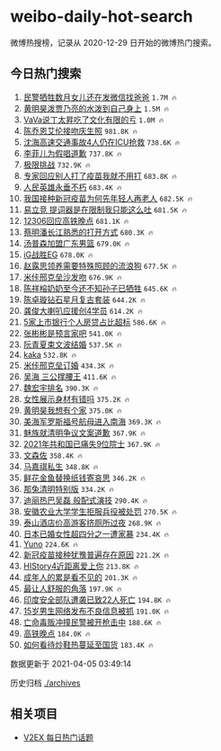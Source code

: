 # weibo-daily-hot-search

微博热搜榜，记录从 2020-12-29 日开始的微博热门搜索。

## 今日热门搜索

<!-- BEGIN -->

1. [民警牺牲数月女儿还在发微信找爸爸](https://s.weibo.com/weibo?q=%23%E6%B0%91%E8%AD%A6%E7%89%BA%E7%89%B2%E6%95%B0%E6%9C%88%E5%A5%B3%E5%84%BF%E8%BF%98%E5%9C%A8%E5%8F%91%E5%BE%AE%E4%BF%A1%E6%89%BE%E7%88%B8%E7%88%B8%23&Refer=top) `1.7M 🔥`
1. [黄明昊泼贾乃亮的水泼到自己身上](https://s.weibo.com/weibo?q=%E9%BB%84%E6%98%8E%E6%98%8A%E6%B3%BC%E8%B4%BE%E4%B9%83%E4%BA%AE%E7%9A%84%E6%B0%B4%E6%B3%BC%E5%88%B0%E8%87%AA%E5%B7%B1%E8%BA%AB%E4%B8%8A&Refer=top) `1.5M 🔥`
1. [VaVa说丁太昇吃了文化有限的亏](https://s.weibo.com/weibo?q=%23VaVa%E8%AF%B4%E4%B8%81%E5%A4%AA%E6%98%87%E5%90%83%E4%BA%86%E6%96%87%E5%8C%96%E6%9C%89%E9%99%90%E7%9A%84%E4%BA%8F%23&Refer=top) `1.0M 🔥`
1. [陈乔恩艾伦接吻庆生照](https://s.weibo.com/weibo?q=%23%E9%99%88%E4%B9%94%E6%81%A9%E8%89%BE%E4%BC%A6%E6%8E%A5%E5%90%BB%E5%BA%86%E7%94%9F%E7%85%A7%23&Refer=top) `981.8K 🔥`
1. [沈海高速交通事故4人仍在ICU抢救](https://s.weibo.com/weibo?q=%E6%B2%88%E6%B5%B7%E9%AB%98%E9%80%9F%E4%BA%A4%E9%80%9A%E4%BA%8B%E6%95%854%E4%BA%BA%E4%BB%8D%E5%9C%A8ICU%E6%8A%A2%E6%95%91&Refer=top) `738.6K 🔥`
1. [李菲儿为假唱道歉](https://s.weibo.com/weibo?q=%23%E6%9D%8E%E8%8F%B2%E5%84%BF%E4%B8%BA%E5%81%87%E5%94%B1%E9%81%93%E6%AD%89%23&Refer=top) `737.8K 🔥`
1. [极限挑战](https://s.weibo.com/weibo?q=%E6%9E%81%E9%99%90%E6%8C%91%E6%88%98&Refer=top) `732.9K 🔥`
1. [专家回应别人打了疫苗我就不用打](https://s.weibo.com/weibo?q=%23%E4%B8%93%E5%AE%B6%E5%9B%9E%E5%BA%94%E5%88%AB%E4%BA%BA%E6%89%93%E4%BA%86%E7%96%AB%E8%8B%97%E6%88%91%E5%B0%B1%E4%B8%8D%E7%94%A8%E6%89%93%23&Refer=top) `683.8K 🔥`
1. [人民英雄永垂不朽](https://s.weibo.com/weibo?q=%23%E4%BA%BA%E6%B0%91%E8%8B%B1%E9%9B%84%E6%B0%B8%E5%9E%82%E4%B8%8D%E6%9C%BD%23&Refer=top) `683.4K 🔥`
1. [我国接种新冠疫苗为何先年轻人再老人](https://s.weibo.com/weibo?q=%23%E6%88%91%E5%9B%BD%E6%8E%A5%E7%A7%8D%E6%96%B0%E5%86%A0%E7%96%AB%E8%8B%97%E4%B8%BA%E4%BD%95%E5%85%88%E5%B9%B4%E8%BD%BB%E4%BA%BA%E5%86%8D%E8%80%81%E4%BA%BA%23&Refer=top) `682.5K 🔥`
1. [易立竞 提词器是在限制我只能这么吐](https://s.weibo.com/weibo?q=%E6%98%93%E7%AB%8B%E7%AB%9E%20%E6%8F%90%E8%AF%8D%E5%99%A8%E6%98%AF%E5%9C%A8%E9%99%90%E5%88%B6%E6%88%91%E5%8F%AA%E8%83%BD%E8%BF%99%E4%B9%88%E5%90%90&Refer=top) `681.5K 🔥`
1. [12306回应高铁晚点](https://s.weibo.com/weibo?q=%2312306%E5%9B%9E%E5%BA%94%E9%AB%98%E9%93%81%E6%99%9A%E7%82%B9%23&Refer=top) `681.1K 🔥`
1. [蔡明潘长江熟悉的打开方式](https://s.weibo.com/weibo?q=%E8%94%A1%E6%98%8E%E6%BD%98%E9%95%BF%E6%B1%9F%E7%86%9F%E6%82%89%E7%9A%84%E6%89%93%E5%BC%80%E6%96%B9%E5%BC%8F&Refer=top) `680.3K 🔥`
1. [汤普森加盟广东男篮](https://s.weibo.com/weibo?q=%23%E6%B1%A4%E6%99%AE%E6%A3%AE%E5%8A%A0%E7%9B%9F%E5%B9%BF%E4%B8%9C%E7%94%B7%E7%AF%AE%23&Refer=top) `679.0K 🔥`
1. [iG战胜EG](https://s.weibo.com/weibo?q=%23iG%E6%88%98%E8%83%9CEG%23&Refer=top) `678.0K 🔥`
1. [赵露思领养需要特殊照顾的流浪狗](https://s.weibo.com/weibo?q=%23%E8%B5%B5%E9%9C%B2%E6%80%9D%E9%A2%86%E5%85%BB%E9%9C%80%E8%A6%81%E7%89%B9%E6%AE%8A%E7%85%A7%E9%A1%BE%E7%9A%84%E6%B5%81%E6%B5%AA%E7%8B%97%23&Refer=top) `677.5K 🔥`
1. [米佧邢克垒沙发吻](https://s.weibo.com/weibo?q=%23%E7%B1%B3%E4%BD%A7%E9%82%A2%E5%85%8B%E5%9E%92%E6%B2%99%E5%8F%91%E5%90%BB%23&Refer=top) `676.9K 🔥`
1. [陈祥榕奶奶至今还不知孙子已牺牲](https://s.weibo.com/weibo?q=%23%E9%99%88%E7%A5%A5%E6%A6%95%E5%A5%B6%E5%A5%B6%E8%87%B3%E4%BB%8A%E8%BF%98%E4%B8%8D%E7%9F%A5%E5%AD%99%E5%AD%90%E5%B7%B2%E7%89%BA%E7%89%B2%23&Refer=top) `645.6K 🔥`
1. [陈卓璇钻石星月复古套装](https://s.weibo.com/weibo?q=%23%E9%99%88%E5%8D%93%E7%92%87%E9%92%BB%E7%9F%B3%E6%98%9F%E6%9C%88%E5%A4%8D%E5%8F%A4%E5%A5%97%E8%A3%85%23&Refer=top) `644.2K 🔥`
1. [龚俊大喇叭应援创4学员](https://s.weibo.com/weibo?q=%23%E9%BE%9A%E4%BF%8A%E5%A4%A7%E5%96%87%E5%8F%AD%E5%BA%94%E6%8F%B4%E5%88%9B4%E5%AD%A6%E5%91%98%23&Refer=top) `614.2K 🔥`
1. [5家上市银行个人房贷占比超标](https://s.weibo.com/weibo?q=%235%E5%AE%B6%E4%B8%8A%E5%B8%82%E9%93%B6%E8%A1%8C%E4%B8%AA%E4%BA%BA%E6%88%BF%E8%B4%B7%E5%8D%A0%E6%AF%94%E8%B6%85%E6%A0%87%23&Refer=top) `586.6K 🔥`
1. [张彬彬是预言家吧](https://s.weibo.com/weibo?q=%E5%BC%A0%E5%BD%AC%E5%BD%AC%E6%98%AF%E9%A2%84%E8%A8%80%E5%AE%B6%E5%90%A7&Refer=top) `541.0K 🔥`
1. [阮青夏束文波结婚](https://s.weibo.com/weibo?q=%23%E9%98%AE%E9%9D%92%E5%A4%8F%E6%9D%9F%E6%96%87%E6%B3%A2%E7%BB%93%E5%A9%9A%23&Refer=top) `537.5K 🔥`
1. [kaka](https://s.weibo.com/weibo?q=kaka&Refer=top) `532.8K 🔥`
1. [米佧邢克垒订婚](https://s.weibo.com/weibo?q=%23%E7%B1%B3%E4%BD%A7%E9%82%A2%E5%85%8B%E5%9E%92%E8%AE%A2%E5%A9%9A%23&Refer=top) `434.3K 🔥`
1. [吴海 三公撑腰王](https://s.weibo.com/weibo?q=%E5%90%B4%E6%B5%B7%20%E4%B8%89%E5%85%AC%E6%92%91%E8%85%B0%E7%8E%8B&Refer=top) `411.6K 🔥`
1. [魏宏宇排名](https://s.weibo.com/weibo?q=%23%E9%AD%8F%E5%AE%8F%E5%AE%87%E6%8E%92%E5%90%8D%23&Refer=top) `390.3K 🔥`
1. [女性展示身材有错吗](https://s.weibo.com/weibo?q=%23%E5%A5%B3%E6%80%A7%E5%B1%95%E7%A4%BA%E8%BA%AB%E6%9D%90%E6%9C%89%E9%94%99%E5%90%97%23&Refer=top) `375.2K 🔥`
1. [黄明昊我想有个家](https://s.weibo.com/weibo?q=%23%E9%BB%84%E6%98%8E%E6%98%8A%E6%88%91%E6%83%B3%E6%9C%89%E4%B8%AA%E5%AE%B6%23&Refer=top) `375.0K 🔥`
1. [美海军罗斯福号航母进入南海](https://s.weibo.com/weibo?q=%E7%BE%8E%E6%B5%B7%E5%86%9B%E7%BD%97%E6%96%AF%E7%A6%8F%E5%8F%B7%E8%88%AA%E6%AF%8D%E8%BF%9B%E5%85%A5%E5%8D%97%E6%B5%B7&Refer=top) `369.3K 🔥`
1. [魅族就清明争议文案道歉](https://s.weibo.com/weibo?q=%23%E9%AD%85%E6%97%8F%E5%B0%B1%E6%B8%85%E6%98%8E%E4%BA%89%E8%AE%AE%E6%96%87%E6%A1%88%E9%81%93%E6%AD%89%23&Refer=top) `367.9K 🔥`
1. [2021年共和国已痛失9位院士](https://s.weibo.com/weibo?q=%232021%E5%B9%B4%E5%85%B1%E5%92%8C%E5%9B%BD%E5%B7%B2%E7%97%9B%E5%A4%B19%E4%BD%8D%E9%99%A2%E5%A3%AB%23&Refer=top) `367.9K 🔥`
1. [文森佐](https://s.weibo.com/weibo?q=%E6%96%87%E6%A3%AE%E4%BD%90&Refer=top) `358.4K 🔥`
1. [马嘉祺私生](https://s.weibo.com/weibo?q=%23%E9%A9%AC%E5%98%89%E7%A5%BA%E7%A7%81%E7%94%9F%23&Refer=top) `348.8K 🔥`
1. [鲜花金鱼替换纸钱寄哀思](https://s.weibo.com/weibo?q=%23%E9%B2%9C%E8%8A%B1%E9%87%91%E9%B1%BC%E6%9B%BF%E6%8D%A2%E7%BA%B8%E9%92%B1%E5%AF%84%E5%93%80%E6%80%9D%23&Refer=top) `346.2K 🔥`
1. [那兔清明特别版](https://s.weibo.com/weibo?q=%23%E9%82%A3%E5%85%94%E6%B8%85%E6%98%8E%E7%89%B9%E5%88%AB%E7%89%88%23&Refer=top) `334.2K 🔥`
1. [迪丽热巴吴磊 般配式演技](https://s.weibo.com/weibo?q=%E8%BF%AA%E4%B8%BD%E7%83%AD%E5%B7%B4%E5%90%B4%E7%A3%8A%20%E8%88%AC%E9%85%8D%E5%BC%8F%E6%BC%94%E6%8A%80&Refer=top) `290.4K 🔥`
1. [安徽农业大学学生拒服兵役被处罚](https://s.weibo.com/weibo?q=%23%E5%AE%89%E5%BE%BD%E5%86%9C%E4%B8%9A%E5%A4%A7%E5%AD%A6%E5%AD%A6%E7%94%9F%E6%8B%92%E6%9C%8D%E5%85%B5%E5%BD%B9%E8%A2%AB%E5%A4%84%E7%BD%9A%23&Refer=top) `270.5K 🔥`
1. [泰山酒店价高游客挤厕所过夜](https://s.weibo.com/weibo?q=%23%E6%B3%B0%E5%B1%B1%E9%85%92%E5%BA%97%E4%BB%B7%E9%AB%98%E6%B8%B8%E5%AE%A2%E6%8C%A4%E5%8E%95%E6%89%80%E8%BF%87%E5%A4%9C%23&Refer=top) `268.9K 🔥`
1. [日本已婚女性超四分之一遭家暴](https://s.weibo.com/weibo?q=%23%E6%97%A5%E6%9C%AC%E5%B7%B2%E5%A9%9A%E5%A5%B3%E6%80%A7%E8%B6%85%E5%9B%9B%E5%88%86%E4%B9%8B%E4%B8%80%E9%81%AD%E5%AE%B6%E6%9A%B4%23&Refer=top) `234.4K 🔥`
1. [Yuno](https://s.weibo.com/weibo?q=Yuno&Refer=top) `224.6K 🔥`
1. [新冠疫苗接种犹豫普遍存在原因](https://s.weibo.com/weibo?q=%23%E6%96%B0%E5%86%A0%E7%96%AB%E8%8B%97%E6%8E%A5%E7%A7%8D%E7%8A%B9%E8%B1%AB%E6%99%AE%E9%81%8D%E5%AD%98%E5%9C%A8%E5%8E%9F%E5%9B%A0%23&Refer=top) `221.2K 🔥`
1. [HIStory4近距离爱上你](https://s.weibo.com/weibo?q=HIStory4%E8%BF%91%E8%B7%9D%E7%A6%BB%E7%88%B1%E4%B8%8A%E4%BD%A0&Refer=top) `213.8K 🔥`
1. [成年人的累是看不见的](https://s.weibo.com/weibo?q=%23%E6%88%90%E5%B9%B4%E4%BA%BA%E7%9A%84%E7%B4%AF%E6%98%AF%E7%9C%8B%E4%B8%8D%E8%A7%81%E7%9A%84%23&Refer=top) `201.3K 🔥`
1. [最让人舒服的角落](https://s.weibo.com/weibo?q=%23%E6%9C%80%E8%AE%A9%E4%BA%BA%E8%88%92%E6%9C%8D%E7%9A%84%E8%A7%92%E8%90%BD%23&Refer=top) `197.9K 🔥`
1. [印度安全部队遭袭已致22人死亡](https://s.weibo.com/weibo?q=%23%E5%8D%B0%E5%BA%A6%E5%AE%89%E5%85%A8%E9%83%A8%E9%98%9F%E9%81%AD%E8%A2%AD%E5%B7%B2%E8%87%B422%E4%BA%BA%E6%AD%BB%E4%BA%A1%23&Refer=top) `194.8K 🔥`
1. [15岁男生网络发布不良信息被抓](https://s.weibo.com/weibo?q=%2315%E5%B2%81%E7%94%B7%E7%94%9F%E7%BD%91%E7%BB%9C%E5%8F%91%E5%B8%83%E4%B8%8D%E8%89%AF%E4%BF%A1%E6%81%AF%E8%A2%AB%E6%8A%93%23&Refer=top) `191.0K 🔥`
1. [亡命毒贩冲撞民警被开枪击中](https://s.weibo.com/weibo?q=%E4%BA%A1%E5%91%BD%E6%AF%92%E8%B4%A9%E5%86%B2%E6%92%9E%E6%B0%91%E8%AD%A6%E8%A2%AB%E5%BC%80%E6%9E%AA%E5%87%BB%E4%B8%AD&Refer=top) `188.6K 🔥`
1. [高铁晚点](https://s.weibo.com/weibo?q=%E9%AB%98%E9%93%81%E6%99%9A%E7%82%B9&Refer=top) `184.0K 🔥`
1. [如何看待炒鞋热蔓延至国货](https://s.weibo.com/weibo?q=%23%E5%A6%82%E4%BD%95%E7%9C%8B%E5%BE%85%E7%82%92%E9%9E%8B%E7%83%AD%E8%94%93%E5%BB%B6%E8%87%B3%E5%9B%BD%E8%B4%A7%23&Refer=top) `183.4K 🔥`

数据更新于 2021-04-05 03:49:14

<!-- END -->

历史归档 [./archives](./archives)

## 相关项目

- [V2EX 每日热门话题](https://github.com/boojack/v2ex-daily-hot-topic)
